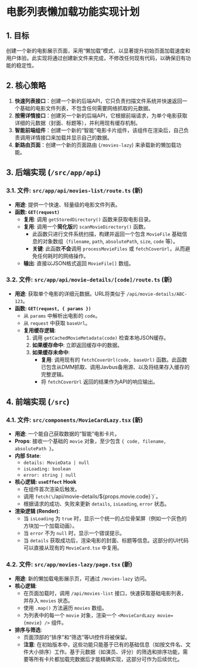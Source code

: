 # 电影列表懒加载功能实现计划

## 1. 目标

创建一个新的电影展示页面，采用“懒加载”模式，以显著提升初始页面加载速度和用户体验。此实现将通过创建新文件来完成，不修改任何现有代码，以确保旧有功能的稳定性。

## 2. 核心策略

1.  **快速列表接口**：创建一个新的后端API，它只负责扫描文件系统并快速返回一个基础的电影文件列表，不包含任何需要网络抓取的元数据。
2.  **按需详情接口**：创建另一个新的后端API，它根据前端请求，为单个电影获取详细的元数据（封面、标题等），并利用现有缓存机制。
3.  **智能前端组件**：创建一个新的“智能”电影卡片组件，该组件在渲染后，自己负责调用详情接口来加载并显示自己的数据。
4.  **新路由页面**：创建一个新的页面路由 (`/movies-lazy`) 来承载新的懒加载功能。

## 3. 后端实现 (`/src/app/api`)

### 3.1. 文件: `src/app/api/movies-list/route.ts` (新)

*   **用途**: 提供一个快速、轻量级的电影文件列表。
*   **函数: `GET(request)`**
    *   **复用**: 调用 `getStoredDirectory()` 函数来获取电影目录。
    *   **复用**: 调用一个**简化版**的 `scanMovieDirectory()` 函数。
        *   此函数只进行文件系统扫描，构建并返回一个包含 `MovieFile` 基础信息的对象数组（`filename`, `path`, `absolutePath`, `size`, `code` 等）。
        *   **关键**: 此函数**不会**调用 `processMovieFiles` 或 `fetchCoverUrl`，从而避免任何耗时的网络操作。
    *   **输出**: 直接以JSON格式返回 `MovieFile[]` 数组。

### 3.2. 文件: `src/app/api/movie-details/[code]/route.ts` (新)

*   **用途**: 获取单个电影的详细元数据。URL将类似于 `/api/movie-details/ABC-123`。
*   **函数: `GET(request, { params })`**
    *   从 `params` 中解析出电影的 `code`。
    *   从 `request` 中获取 `baseUrl`。
    *   **复用缓存逻辑**: 
        1.  调用 `getCachedMovieMetadata(code)` 检查本地JSON缓存。
        2.  **如果缓存命中**: 立即返回缓存中的数据。
        3.  **如果缓存未命中**: 
            *   **复用**: 调用现有的 `fetchCoverUrl(code, baseUrl)` 函数。此函数已包含从DMM抓取、调用Javbus备用源、以及将结果存入缓存的完整逻辑。
            *   将 `fetchCoverUrl` 返回的结果作为API的响应输出。

## 4. 前端实现 (`/src`)

### 4.1. 文件: `src/components/MovieCardLazy.tsx` (新)

*   **用途**: 一个能自己获取数据的“智能”电影卡片。
*   **Props**: 接收一个基础的 `movie` 对象，至少包含 `{ code, filename, absolutePath }`。
*   **内部 State**:
    *   `details: MovieData | null`
    *   `isLoading: boolean`
    *   `error: string | null`
*   **核心逻辑: `useEffect` Hook**
    *   在组件首次渲染后触发。
    *   调用 `fetch(\`/api/movie-details/${props.movie.code}\`)`。
    *   根据请求的成功、失败来更新 `details`, `isLoading`, `error` 状态。
*   **渲染逻辑 (Render)**:
    *   当 `isLoading` 为 `true` 时，显示一个统一的占位骨架屏（例如一个灰色的方块加一个加载动画）。
    *   当 `error` 不为 `null` 时，显示一个错误提示。
    *   当 `details` 获取成功后，渲染电影的封面、标题等信息。这部分的UI代码可以直接从现有的 `MovieCard.tsx` 中复用。

### 4.2. 文件: `src/app/movies-lazy/page.tsx` (新)

*   **用途**: 新的懒加载电影展示页，可通过 `/movies-lazy` 访问。
*   **核心逻辑**:
    *   在页面加载时，调用 `/api/movies-list` 接口，快速获取基础电影列表，并存入 `movies` 状态。
    *   使用 `.map()` 方法遍历 `movies` 数组。
    *   为列表中的每一个 `movie` 对象，渲染一个 `<MovieCardLazy movie={movie} />` 组件。
*   **排序与筛选**:
    *   页面顶部的“排序”和“筛选”等UI控件将被保留。
    *   **注意**: 在初始版本中，这些功能只能基于已有的基础信息（如按文件名、文件大小排序）工作。基于元数据（如演员、评分）的筛选和排序功能，需要等所有卡片都加载完数据后才能精确实现，这部分可作为后续优化。
